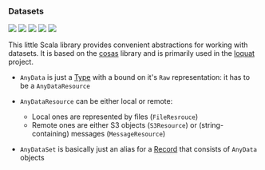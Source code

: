 ### Datasets

[![](https://travis-ci.org/ohnosequences/datasets.svg?branch=master)](https://travis-ci.org/ohnosequences/datasets)
[![](https://img.shields.io/codacy/c297af178893452f8452ace696540270.svg)](https://www.codacy.com/app/era7/datasets)
[![](https://img.shields.io/github/release/ohnosequences/datasets.svg)](https://github.com/ohnosequences/datasets/releases/latest)
[![](https://img.shields.io/badge/license-AGPLv3-blue.svg)](https://tldrlegal.com/license/gnu-affero-general-public-license-v3-%28agpl-3.0%29)
[![](https://img.shields.io/badge/contact-gitter_chat-dd1054.svg)](https://gitter.im/ohnosequences/datasets)

This little Scala library provides convenient abstractions for working with datasets. It is based on the [cosas](https://github.com/ohnosequences/cosas) library and is primarily used in the [loquat](https://github.com/ohnosequences/loquat) project.

- `AnyData` is just a [Type](https://github.com/ohnosequences/cosas/blob/master/docs/src/main/scala/cosas/types/types.scala.md) with a bound on it's `Raw` representation: it has to be a `AnyDataResource`

- `AnyDataResource` can be either local or remote:
    + Local ones are represented by files (`FileResrouce`)
    + Remote ones are either S3 objects (`S3Resource`) or (string-containing) messages (`MessageResource`)

- `AnyDataSet` is basically just an alias for a [Record](https://github.com/ohnosequences/cosas/blob/master/docs/src/main/scala/cosas/records/recordTypes.scala.md) that consists of `AnyData` objects

